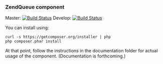 ### ZendQueue component

Master: [![Build Status](https://travis-ci.org/loldev/ZendQueue.png?branch=master)](https://travis-ci.org/loldev/ZendQueue)
Develop: [![Build Status](https://travis-ci.org/loldev/ZendQueue.png?branch=develop)](https://travis-ci.org/loldev/ZendQueue)

You can install using:

```
curl -s https://getcomposer.org/installer | php
php composer.phar install
```

At that point, follow the instructions in the documentation folder for actual
usage of the component. (Documentation is forthcoming.)
